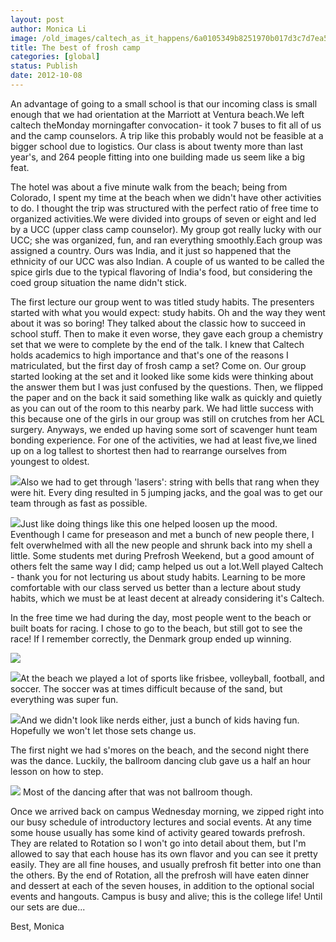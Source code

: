```yaml
---
layout: post
author: Monica Li
image: /old_images/caltech_as_it_happens/6a0105349b8251970b017d3c7d7ea5970c.jpg
title: The best of frosh camp
categories: [global]
status: Publish
date: 2012-10-08
---
```



An advantage of going to a small school is that our incoming class is small enough that we had orientation at the Marriott at Ventura beach.We left caltech theMonday morningafter convocation- it took 7 buses to fit all of us and the camp counselors. A trip like this probably would not be feasible at a bigger school due to logistics. Our class is about twenty more than last year's, and 264 people fitting into one building made us seem like a big feat.

The hotel was about a five minute walk from the beach; being from Colorado, I spent my time at the beach when we didn't have other activities to do. I thought the trip was structured with the perfect ratio of free time to organized activities.We were divided into groups of seven or eight and led by a UCC (upper class camp counselor). My group got really lucky with our UCC; she was organized, fun, and ran everything smoothly.Each group was assigned a country. Ours was India, and it just so happened that the ethnicity of our UCC was also Indian. A couple of us wanted to be called the spice girls due to the typical flavoring of India's food, but considering the coed group situation the name didn't stick.

The first lecture our group went to was titled study habits. The presenters started with what you would expect: study habits. Oh and the way they went about it was so boring! They talked about the classic how to succeed in school stuff. Then to make it even worse, they gave each group a chemistry set that we were to complete by the end of the talk. I knew that Caltech holds academics to high importance and that's one of the reasons I matriculated, but the first day of frosh camp a set? Come on. Our group started looking at the set and it looked like some kids were thinking about the answer them but I was just confused by the questions. Then, we flipped the paper and on the back it said something like walk as quickly and quietly as you can out of the room to this nearby park. We had little success with this because one of the girls in our group was still on crutches from her ACL surgery. Anyways, we ended up having some sort of scavenger hunt team bonding experience. For one of the activities, we had at least five,we lined up on a log tallest to shortest then had to rearrange ourselves from youngest to oldest. 


![](/old_images/caltech_as_it_happens/6a0105349b8251970b017d3c7d7924970c.jpg)Also we had to get through 'lasers': string with bells that rang when they were hit. Every ding resulted in 5 jumping jacks, and the goal was to get our team through as fast as possible. 


![](/old_images/caltech_as_it_happens/6a0105349b8251970b017c324f21a9970b.jpg)Just like doing things like this one helped loosen up the mood. Eventhough I came for preseason and met a bunch of new people there, I felt overwhelmed with all the new people and shrunk back into my shell a little. Some students met during Prefrosh Weekend, but a good amount of others felt the same way I did; camp helped us out a lot.Well played Caltech - thank you for not lecturing us about study habits. Learning to be more comfortable with our class served us better than a lecture about study habits, which we must be at least decent at already considering it's Caltech.

In the free time we had during the day, most people went to the beach or built boats for racing. I chose to go to the beach, but still got to see the race! If I remember correctly, the Denmark group ended up winning.


![](/old_images/caltech_as_it_happens/6a0105349b8251970b017ee3f2d2a2970d.jpg)

![](/old_images/caltech_as_it_happens/6a0105349b8251970b017c324f26ee970b.jpg)At the beach we played a lot of sports like frisbee, volleyball, football, and soccer. The soccer was at times difficult because of the sand, but everything was super fun. 


![](/old_images/caltech_as_it_happens/6a0105349b8251970b017ee3f2cffa970d.jpg)And we didn't look like nerds either, just a bunch of kids having fun. Hopefully we won't let those sets change us.

The first night we had s'mores on the beach, and the second night there was the dance. Luckily, the ballroom dancing club gave us a half an hour lesson on how to step.


![](/old_images/caltech_as_it_happens/6a0105349b8251970b017c324f28d1970b.jpg) Most of the dancing after that was not ballroom though.

Once we arrived back on campus Wednesday morning, we zipped right into our busy schedule of introductory lectures and social events. At any time some house usually has some kind of activity geared towards prefrosh. They are related to Rotation so I won't go into detail about them, but I'm allowed to say that each house has its own flavor and you can see it pretty easily. They are all fine houses, and usually prefrosh fit better into one than the others. By the end of Rotation, all the prefrosh will have eaten dinner and dessert at each of the seven houses, in addition to the optional social events and hangouts. Campus is busy and alive; this is the college life! Until our sets are due...

Best,
Monica
